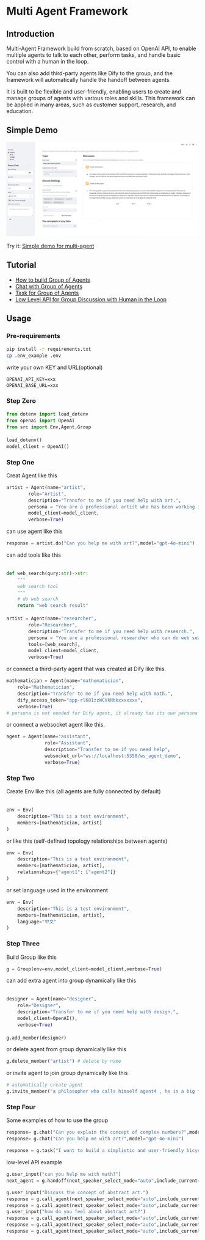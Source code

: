 # Multi Agent Framework

## Introduction

Multi-Agent Framework build from scratch, based on OpenAI API, to enable multiple agents to talk to each other, perform tasks, and handle basic control with a human in the loop.

You can also add third-party agents like Dify to the group, and the framework will automatically handle the handoff between agents.

It is built to be flexible and user-friendly, enabling users to create and manage groups of agents with various roles and skills. This framework can be applied in many areas, such as customer support, research, and education.

## Simple Demo

![demo](./resources/demo.png)

Try it: [Simple demo for multi-agent](https://agentstalk.streamlit.app/)

## Tutorial

- [How to build Group of Agents](examples/001%20group.ipynb)
- [Chat with Group of Agents](examples/002%20chat.ipynb)
- [Task for Group of Agents](examples/003%20task.ipynb)
- [Low Level API for Group Discussion with Human in the Loop](examples/999%20low-level.ipynb)


## Usage

### Pre-requirements

```bash
pip install -r requirements.txt
cp .env_example .env
```

write your own KEY and URL(optional)

```
OPENAI_API_KEY=xxx
OPENAI_BASE_URL=xxx
```

### Step Zero

```python
from dotenv import load_dotenv
from openai import OpenAI
from src import Env,Agent,Group

load_dotenv()
model_client = OpenAI()
```

### Step One

Creat Agent like this 

```python
artist = Agent(name="artist",
        role="Artist", 
        description="Transfer to me if you need help with art.",
        persona = "You are a professional artist who has been working in the industry for over 10 years. You have a deep understanding of art history and have a strong passion for creating art. You are known for your unique style and innovative approach to art. You are always looking for new ways to express yourself and push the boundaries of what is possible in the art world.",
        model_client=model_client,
        verbose=True)
```

can use agent like this

```python
response = artist.do("Can you help me with art?",model="gpt-4o-mini")
```

can add tools like this

```python

def web_search(qury:str)->str:
    """
    web search tool
    """
    # do web search
    return "web search result"

artist = Agent(name="researcher",
        role="Researcher",
        description="Transfer to me if you need help with research.",
        persona = "You are a professional researcher who can do web search to conduct research on a wide range of topics. You have a deep understanding of how to find and evaluate information from a variety of sources. You are known for your ability to quickly find relevant information and present it in a clear and concise manner.",
        tools=[web_search],
        model_client=model_client,
        verbose=True)
```

or connect a third-party agent that was created at Dify like this.

```python
mathematician = Agent(name="mathematician",
    role="Mathematician", 
    description="Transfer to me if you need help with math.", 
    dify_access_token="app-rlK8IzzWCVkNbkxxxxxxx",
    verbose=True)
# persona is not needed for Dify agent, it already has its own persona
```

or connect a websocket agent like this.

```python
agent = Agent(name="assistant", 
              role="Assistant",
              description="Transfer to me if you need help",
              websocket_url="ws://localhost:5358/ws_agent_demo",
              verbose=True)
```


### Step Two

Create Env like this (all agents are fully connected by default)

```python

env = Env(
    description="This is a test environment",
    members=[mathematician, artist]
)
```

or like this (self-defined topology relationships between agents)

```python
env = Env(
    description="This is a test environment",
    members=[mathematician, artist],
    relationships={"agent1": ["agent2"]}
)
```

or set language used in the environment

```python
env = Env(
    description="This is a test environment",
    members=[mathematician, artist],
    language="中文"
)
```


### Step Three

Build Group like this

```python
g = Group(env=env,model_client=model_client,verbose=True)
```

can add extra agent into group dynamically like this

```python

designer = Agent(name="designer",
    role="Designer", 
    description="Transfer to me if you need help with design.", 
    model_client=OpenAI(),
    verbose=True)

g.add_member(designer)
```

or delete agent from group dynamically like this

```python
g.delete_member("artist") # delete by name
```

or invite agent to join group dynamically like this

```python
# automatically create agent
g.invite_member("a philosopher who calls himself agent4 , he is a big fan of plato and aristotle")
```

### Step Four

Some examples of how to use the group


```python
response= g.chat("Can you explain the concept of complex numbers?",model="gpt-4o-mini")
response= g.chat("Can you help me with art?",model="gpt-4o-mini")
```

```python
response = g.task("I want to build a simplistic and user-friendly bicycle help write a design brief.",model="gpt-4o-mini",strategy="auto")
```

low-level API example

```python
g.user_input("can you help me with math?")
next_agent = g.handoff(next_speaker_select_mode="auto",include_current=True,model="gpt-4o-mini")
```

```python
g.user_input("Discuss the concept of abstract art.")
response = g.call_agent(next_speaker_select_mode="auto",include_current=True,model="gpt-4o-mini")
response = g.call_agent(next_speaker_select_mode="auto",include_current=True,model="gpt-4o-mini")
g.user_input("how do you feel about abstract art?")
response = g.call_agent(next_speaker_select_mode="auto",include_current=True,model="gpt-4o-mini")
response = g.call_agent(next_speaker_select_mode="auto",include_current=True,model="gpt-4o-mini")
response = g.call_agent(next_speaker_select_mode="auto",include_current=True,model="gpt-4o-mini")
```

